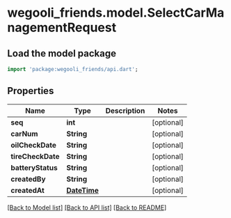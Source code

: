 # wegooli_friends.model.SelectCarManagementRequest

## Load the model package

```dart
import 'package:wegooli_friends/api.dart';
```

## Properties

| Name              | Type                        | Description | Notes      |
| ----------------- | --------------------------- | ----------- | ---------- |
| **seq**           | **int**                     |             | [optional] |
| **carNum**        | **String**                  |             | [optional] |
| **oilCheckDate**  | **String**                  |             | [optional] |
| **tireCheckDate** | **String**                  |             | [optional] |
| **batteryStatus** | **String**                  |             | [optional] |
| **createdBy**     | **String**                  |             | [optional] |
| **createdAt**     | [**DateTime**](DateTime.md) |             | [optional] |

[[Back to Model list]](../README.md#documentation-for-models)
[[Back to API list]](../README.md#documentation-for-api-endpoints)
[[Back to README]](../README.md)
